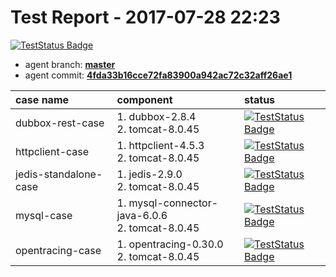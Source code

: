 # Test Report - 2017-07-28 22:23

[![TestStatus Badge](https://img.shields.io/badge/test--status-failed-red.svg)]()

- agent branch: **[master](https://github.com/wu-sheng/sky-walking/tree/master)**
- agent commit: **[4fda33b16cce72fa83900a942ac72c32aff26ae1](https://github.com/wu-sheng/sky-walking/commit/4fda33b16cce72fa83900a942ac72c32aff26ae1)**

| case name     | component|status |
|:------------- |:--------|:-------|
| dubbox-rest-case  | 1. dubbox-2.8.4<br/>2. tomcat-8.0.45<br/>|[![TestStatus Badge](https://img.shields.io/badge/test--status-error-red.svg)]() |
| httpclient-case  | 1. httpclient-4.5.3<br/>2. tomcat-8.0.45<br/>|[![TestStatus Badge](https://img.shields.io/badge/test--status-error-red.svg)]() |
| jedis-standalone-case  | 1. jedis-2.9.0<br/>2. tomcat-8.0.45<br/>|[![TestStatus Badge](https://img.shields.io/badge/test--status-error-red.svg)]() |
| mysql-case  | 1. mysql-connector-java-6.0.6<br/>2. tomcat-8.0.45<br/>|[![TestStatus Badge](https://img.shields.io/badge/test--status-error-red.svg)]() |
| opentracing-case  | 1. opentracing-0.30.0<br/>2. tomcat-8.0.45<br/>|[![TestStatus Badge](https://img.shields.io/badge/test--status-error-red.svg)]() |
